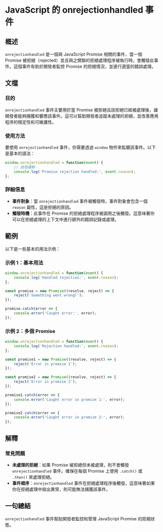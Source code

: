 <!--
Meta Description: # JavaScript 的 onrejectionhandled 事件 ## 概述 `onrejectionhandled` 是一個與 JavaScript Promise 相關的事件，當一個 Promise 被拒絕（rejected）並且與之關聯的拒絕處理程序被執行時，會觸發此事件。這個事件有助...
Meta Keywords: promise, error, onrejectionhandled, javascript, event
-->

# JavaScript 的 onrejectionhandled 事件

## 概述
`onrejectionhandled` 是一個與 JavaScript Promise 相關的事件，當一個 Promise 被拒絕（rejected）並且與之關聯的拒絕處理程序被執行時，會觸發此事件。這個事件有助於開發者監控 Promise 的拒絕情況，並進行適當的錯誤處理。

## 文檔
### 目的
`onrejectionhandled` 事件主要用於當 Promise 被拒絕且該拒絕已經被處理後，讓開發者能夠捕獲和響應該事件。這可以幫助開發者追蹤未處理的拒絕，並改善應用程序的穩定性和可維護性。

### 使用方法
要使用 `onrejectionhandled` 事件，你需要透過 `window` 物件來監聽該事件。以下是基本的語法：

```javascript
window.onrejectionhandled = function(event) {
    // 處理邏輯
    console.log('Promise rejection handled:', event.reason);
};
```

### 詳細信息
- **事件對象**：當 `onrejectionhandled` 事件被觸發時，事件對象會包含一個 `reason` 屬性，這是拒絕的原因。
- **觸發時機**：此事件在 Promise 的拒絕處理程序被調用之後觸發。這意味著你可以在拒絕處理的上下文中進行額外的錯誤記錄或處理。

## 範例
以下是一些基本的用法示例：

### 示例 1：基本用法
```javascript
window.onrejectionhandled = function(event) {
    console.log('Handled rejection:', event.reason);
};

const promise = new Promise((resolve, reject) => {
    reject('Something went wrong!');
});

promise.catch(error => {
    console.error('Caught error:', error);
});
```

### 示例 2：多個 Promise
```javascript
window.onrejectionhandled = function(event) {
    console.log('Rejection handled:', event.reason);
};

const promise1 = new Promise((resolve, reject) => {
    reject('Error in promise 1');
});

const promise2 = new Promise((resolve, reject) => {
    reject('Error in promise 2');
});

promise1.catch(error => {
    console.error('Caught error in promise 1:', error);
});

promise2.catch(error => {
    console.error('Caught error in promise 2:', error);
});
```

## 解釋
### 常見問題
- **未處理的拒絕**：如果 Promise 被拒絕但未被處理，則不會觸發 `onrejectionhandled` 事件。確保在每個 Promise 上使用 `.catch()` 或 `.then()` 來處理拒絕。
- **事件順序**：`onrejectionhandled` 事件在拒絕處理程序後觸發，這意味著如果你在拒絕處理中拋出異常，則可能無法捕獲該事件。

## 一句總結
`onrejectionhandled` 事件幫助開發者監控和管理 JavaScript Promise 的拒絕狀態。